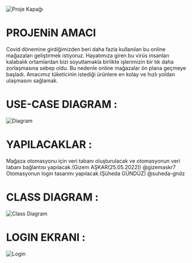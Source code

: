 ![Proje Kapağı](https://github.com/Iskenderun-Technical-University/proje-onerisi-ymg_su-giz-magazalari/blob/main/image/%C5%9EU-G%C4%B0Z%20BUT%C4%B0K%20MA%C4%9EAZASI.png)
<br/>


# PROJENiN AMACI
Covid dönemine girdiğimizden beri daha fazla kullanılan bu online mağazaları geliştirmek istiyoruz. Hayatımıza giren bu virüs insanları kalabalık ortamlardan bizi soyutlamakla
birlikte işlerimizin bir tık daha zorlaşmasına sebep oldu. Bu nedenle online mağazalar ön plana geçmeye başladı.
Amacımız tüketicinin istediği ürünlere en kolay ve hızlı yoldan ulaşmasını sağlamak. 

# USE-CASE DIAGRAM : 
![Diagram](https://github.com/Iskenderun-Technical-University/proje-onerisi-ymg_su-giz-magazalari/blob/main/image/Use%20case%20diagram.png)

# YAPILACAKLAR : <br/>
Mağaza otomasyonu için veri tabanı oluşturulacak ve otomasyonun veri tabanı bağlantısı yapılacak.(Gizem AŞKAR(25.05.2022)) @gizemaskr7 <br/>
Otomasyonun login tasarımı yapılacak.(Şüheda GÜNDÜZ) @suheda-gndz <br/>

# CLASS DIAGRAM : 
![Class Diagram](https://github.com/Iskenderun-Technical-University/proje-onerisi-ymg_su-giz-magazalari/blob/main/image/Class%20Diagram.png)

# LOGIN EKRANI : 
![Login](https://github.com/Iskenderun-Technical-University/proje-onerisi-ymg_su-giz-magazalari/blob/main/image/login.png)
